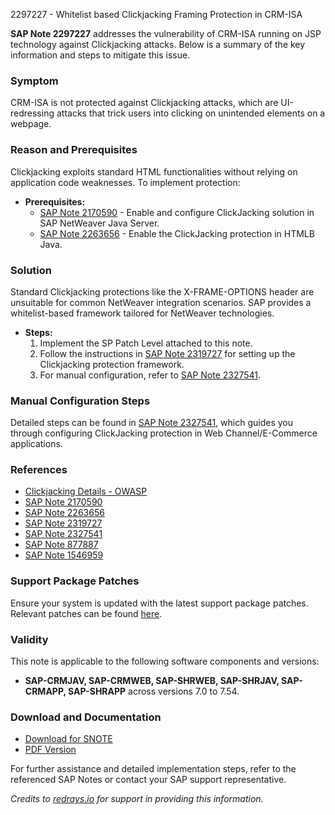 2297227 - Whitelist based Clickjacking Framing Protection in CRM-ISA

**SAP Note 2297227** addresses the vulnerability of CRM-ISA running on JSP technology against Clickjacking attacks. Below is a summary of the key information and steps to mitigate this issue.

### **Symptom**
CRM-ISA is not protected against Clickjacking attacks, which are UI-redressing attacks that trick users into clicking on unintended elements on a webpage.

### **Reason and Prerequisites**
Clickjacking exploits standard HTML functionalities without relying on application code weaknesses. To implement protection:
- **Prerequisites:**
  - [SAP Note 2170590](https://me.sap.com/notes/2170590) - Enable and configure ClickJacking solution in SAP NetWeaver Java Server.
  - [SAP Note 2263656](https://me.sap.com/notes/2263656) - Enable the ClickJacking protection in HTMLB Java.

### **Solution**
Standard Clickjacking protections like the X-FRAME-OPTIONS header are unsuitable for common NetWeaver integration scenarios. SAP provides a whitelist-based framework tailored for NetWeaver technologies.
- **Steps:**
  1. Implement the SP Patch Level attached to this note.
  2. Follow the instructions in [SAP Note 2319727](https://me.sap.com/notes/2319727) for setting up the Clickjacking protection framework.
  3. For manual configuration, refer to [SAP Note 2327541](https://me.sap.com/notes/2327541).

### **Manual Configuration Steps**
Detailed steps can be found in [SAP Note 2327541](https://me.sap.com/notes/2327541), which guides you through configuring ClickJacking protection in Web Channel/E-Commerce applications.

### **References**
- [Clickjacking Details - OWASP](https://www.owasp.org/index.php/Clickjacking)
- [SAP Note 2170590](https://me.sap.com/notes/2170590)
- [SAP Note 2263656](https://me.sap.com/notes/2263656)
- [SAP Note 2319727](https://me.sap.com/notes/2319727)
- [SAP Note 2327541](https://me.sap.com/notes/2327541)
- [SAP Note 877887](https://me.sap.com/notes/877887)
- [SAP Note 1546959](https://me.sap.com/notes/1546959)

### **Support Package Patches**
Ensure your system is updated with the latest support package patches. Relevant patches can be found [here](https://me.sap.com/sap/support/swdc/notes).

### **Validity**
This note is applicable to the following software components and versions:
- **SAP-CRMJAV, SAP-CRMWEB, SAP-SHRWEB, SAP-SHRJAV, SAP-CRMAPP, SAP-SHRAPP** across versions 7.0 to 7.54.

### **Download and Documentation**
- [Download for SNOTE](https://notesdownloads.sap.com/note/0040000018287682017)
- [PDF Version](https://userapps.support.sap.com/sap/support/sfm/notes/print/0002297227?language=en-US&token=6DFFC43B2F253C2096D2940DCE5976BD)

For further assistance and detailed implementation steps, refer to the referenced SAP Notes or contact your SAP support representative.

*Credits to [redrays.io](https://redrays.io) for support in providing this information.*